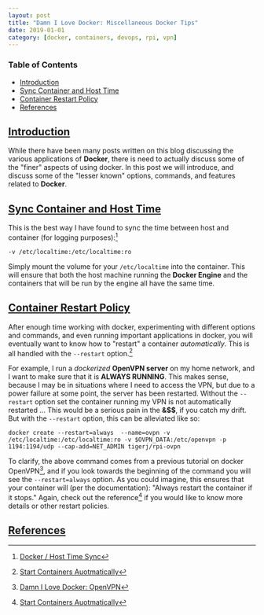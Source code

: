```yaml
---
layout: post
title: "Damn I Love Docker: Miscellaneous Docker Tips"
date: 2019-01-01
category: [docker, containers, devops, rpi, vpn]
---
```

### <a name="toc"></a> Table of Contents
* [Introduction](#intro)
* [Sync Container and Host Time](#time)
* [Container Restart Policy](#restart)
* [References](#references)

## <a name="intro"></a> [Introduction](#toc)
While there have been many posts written on this blog discussing the various
applications of **Docker**, there is need to actually discuss some of the
"finer" aspects of using docker. In this post we will introduce, and discuss
some of the "lesser known" options, commands, and features related to **Docker**.

## <a name="time"></a> [Sync Container and Host Time](#toc)
This is the best way I have found to sync the time between host and container
(for logging purposes):[^fn1]
```
-v /etc/localtime:/etc/localtime:ro
```
Simply mount the volume for your `/etc/localtime` into the container. This will
ensure that both the host machine running the **Docker Engine** and the
containers that will be run by the engine all have the same time.

## <a name="restart"></a> [Container Restart Policy](#toc)
After enough time working with docker, experimenting with different options and
commands, and even running important applications in docker, you will eventually
want to know how to "restart" a container *automatically*. This is all handled
with the `--restart` option.[^fn2]

For example, I run a *dockerized* **OpenVPN server** on my home network, and I
want to make sure that it is **ALWAYS RUNNING**. This makes sense, because I may
be in situations where I need to access the VPN, but due to a power failure at some
point, the server has been restarted. Without the `--restart` option set the
container running my VPN is not automatically restarted ... This would be a
serious pain in the **&$$**, if you catch my drift. But with the `--restart`
option, this can be alleviated like so:
```
docker create --restart=always  --name=ovpn -v /etc/localtime:/etc/localtime:ro -v $OVPN_DATA:/etc/openvpn -p 1194:1194/udp --cap-add=NET_ADMIN tigerj/rpi-ovpn
```
To clarify, the above command comes from a previous tutorial on docker
OpenVPN[^fn3], and if you look towards the beginning of the command you will see
the `--restart=always` option. As you could imagine, this ensures that your
container will (per the documentation): "Always restart the container if it
stops." Again, check out the reference[^fn2] if you would like to know more
details or other restart policies.

## <a name="references"></a> [References](#toc)
[^fn1]: [Docker / Host Time Sync](https://stackoverflow.com/a/24568137/6926917)
[^fn2]: [Start Containers Auotmatically](https://docs.docker.com/config/containers/start-containers-automatically/)
[^fn3]: [Damn I Love Docker: OpenVPN]({{site.baseurl}}/2018/12/31/docker-openvpn/)
